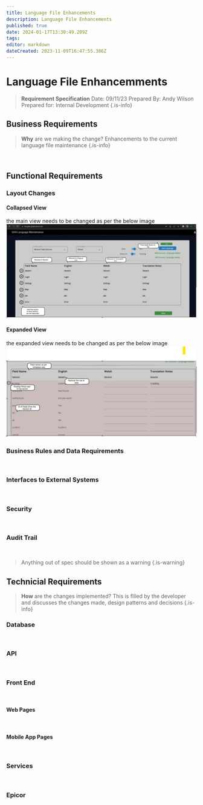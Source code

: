 ```yaml
---
title: Language File Enhancements
description: Language File Enhancements
published: true
date: 2024-01-17T13:30:49.209Z
tags: 
editor: markdown
dateCreated: 2023-11-09T16:47:55.386Z
---
```


# Language File Enhancemments

> **Requirement Specification**
> Date: 09/11/23
> Prepared By: Andy Wilson
> Prepared for: Internal Development
{.is-info}

## Business Requirements

> **Why** are we making the change?
> Enhancements to the current language file maintenance 
{.is-info}

<br/>

## Functional Requirements

### Layout Changes

#### Collapsed View
the main view needs to be changed as per the below image
![language_file_1.jpg](/language_file_1.jpg)
#### Expanded View
the expanded view needs to be changed as per the below image
![language_2.jpg](/language_2.jpg)


### Business Rules and Data Requirements
<br/>

### Interfaces to External Systems
<br/>

### Security
<br/>

### Audit Trail
<br/>

> Anything out of spec should be shown as a warning
{.is-warning}


## Technicial Requirements

> **How** are the changes implemented?
> This is fllled by the developer and discusses the changes made, design patterns and decisions
{.is-info}

### Database
<br/>

### API
<br/>

### Front End
<br/>

#### Web Pages
<br/>

#### Mobile App Pages
<br/>

### Services
<br/>

### Epicor
